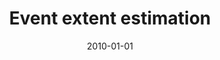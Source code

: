 ---
# Documentation: https://wowchemy.com/docs/managing-content/

title: Event extent estimation
subtitle: ''
summary: ''
authors:
- Marcin Bienkowski
- Leszek Gąsieniec
- Marek Klonowski
- Mirosław Korzeniowski
- Stefan Schmid
tags: []
categories: []
date: '2010-01-01'
lastmod: 2022-10-07T05:13:27Z
featured: false
draft: false

# Featured image
# To use, add an image named `featured.jpg/png` to your page's folder.
# Focal points: Smart, Center, TopLeft, Top, TopRight, Left, Right, BottomLeft, Bottom, BottomRight.
image:
  caption: ''
  focal_point: ''
  preview_only: false

# Projects (optional).
#   Associate this post with one or more of your projects.
#   Simply enter your project's folder or file name without extension.
#   E.g. `projects = ["internal-project"]` references `content/project/deep-learning/index.md`.
#   Otherwise, set `projects = []`.
projects: []
publishDate: '2022-10-07T05:13:26.521097Z'
publication_types:
- '2'
abstract: ''
publication: '*Lecture Notes in Computer Science*'
doi: 10.1007/978-3-642-13284-1_6
---